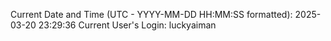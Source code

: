 Current Date and Time (UTC - YYYY-MM-DD HH:MM:SS formatted): 2025-03-20 23:29:36
Current User's Login: luckyaiman
